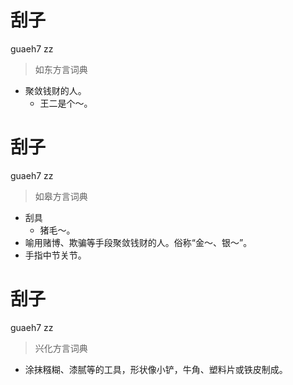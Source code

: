 # 刮子
guaeh7 zz
> 如东方言词典
- 聚敛钱财的人。
  - 王二是个～。

# 刮子
guaeh7 zz
> 如皋方言词典
- 刮具
  - 猪毛～。
- 喻用赌博、欺骗等手段聚敛钱财的人。俗称“金～、银～”。
- 手指中节关节。

# 刮子
guaeh7 zz
> 兴化方言词典
- 涂抹糨糊、漆腻等的工具，形状像小铲，牛角、塑料片或铁皮制成。
